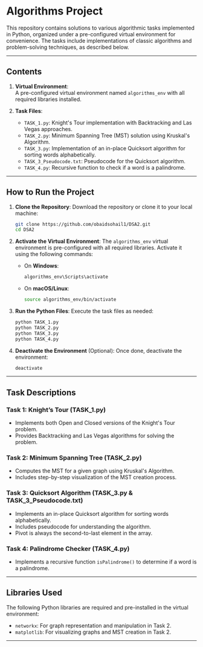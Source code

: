 # **Algorithms Project**

This repository contains solutions to various algorithmic tasks implemented in Python, organized under a pre-configured virtual environment for convenience. The tasks include implementations of classic algorithms and problem-solving techniques, as described below.

---

## **Contents**

1. **Virtual Environment**:  
   A pre-configured virtual environment named `algorithms_env` with all required libraries installed.

2. **Task Files**:
   - `TASK_1.py`: Knight's Tour implementation with Backtracking and Las Vegas approaches.
   - `TASK_2.py`: Minimum Spanning Tree (MST) solution using Kruskal's Algorithm.
   - `TASK_3.py`: Implementation of an in-place Quicksort algorithm for sorting words alphabetically.
   - `TASK_3_Pseudocode.txt`: Pseudocode for the Quicksort algorithm.
   - `TASK_4.py`: Recursive function to check if a word is a palindrome.

---

## **How to Run the Project**

1. **Clone the Repository**:
   Download the repository or clone it to your local machine:
   ```bash
   git clone https://github.com/obaidsohail1/DSA2.git
   cd DSA2
   ```

2. **Activate the Virtual Environment**:
   The `algorithms_env` virtual environment is pre-configured with all required libraries. Activate it using the following commands:

   - On **Windows**:
     ```bash
     algorithms_env\Scripts\activate
     ```

   - On **macOS/Linux**:
     ```bash
     source algorithms_env/bin/activate
     ```

3. **Run the Python Files**:
   Execute the task files as needed:
   ```bash
   python TASK_1.py
   python TASK_2.py
   python TASK_3.py
   python TASK_4.py
   ```

4. **Deactivate the Environment** (Optional):
   Once done, deactivate the environment:
   ```bash
   deactivate
   ```

---

## **Task Descriptions**

### **Task 1: Knight’s Tour (TASK_1.py)**
- Implements both Open and Closed versions of the Knight's Tour problem.
- Provides Backtracking and Las Vegas algorithms for solving the problem.

### **Task 2: Minimum Spanning Tree (TASK_2.py)**
- Computes the MST for a given graph using Kruskal's Algorithm.
- Includes step-by-step visualization of the MST creation process.

### **Task 3: Quicksort Algorithm (TASK_3.py & TASK_3_Pseudocode.txt)**
- Implements an in-place Quicksort algorithm for sorting words alphabetically.
- Includes pseudocode for understanding the algorithm.
- Pivot is always the second-to-last element in the array.

### **Task 4: Palindrome Checker (TASK_4.py)**
- Implements a recursive function `isPalindrome()` to determine if a word is a palindrome.

---

## **Libraries Used**
The following Python libraries are required and pre-installed in the virtual environment:
- `networkx`: For graph representation and manipulation in Task 2.
- `matplotlib`: For visualizing graphs and MST creation in Task 2.

---